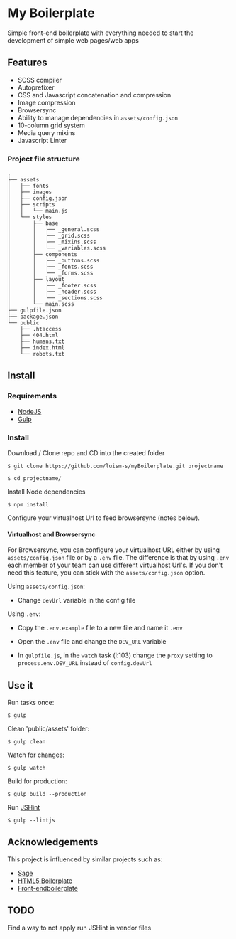 # My Boilerplate

Simple front-end boilerplate with everything needed to start the development of simple web pages/web apps

## Features

* SCSS compiler
* Autoprefixer
* CSS and Javascript concatenation and compression
* Image compression
* Browsersync
* Ability to manage dependencies in `assets/config.json`
* 10-column grid system
* Media query mixins 
* Javascript Linter

### Project file structure

    .
    ├── assets
    │   ├── fonts
    │   ├── images
    │   ├── config.json
    │   ├── scripts
    │   │   └── main.js
    │   └── styles
    │       ├── base
    │       │   ├── _general.scss
    │       │   ├── _grid.scss
    │       │   ├── _mixins.scss
    │       │   └── _variables.scss
    │       ├── components
    │       │   ├── _buttons.scss
    │       │   ├── _fonts.scss
    │       │   └── _forms.scss
    │       ├── layout
    │       │   ├── _footer.scss
    │       │   ├── _header.scss
    │       │   └── _sections.scss
    │       └── main.scss
    ├── gulpfile.json
    ├── package.json
    └── public
        ├── .htaccess
        ├── 404.html
        ├── humans.txt
        ├── index.html
        └── robots.txt

## Install

### Requirements

* [NodeJS](https://nodejs.org/)
* [Gulp](http://gulpjs.com/)

### Install

Download / Clone repo and CD into the created folder

    $ git clone https://github.com/luism-s/myBoilerplate.git projectname 

    $ cd projectname/
    
Install Node dependencies

    $ npm install

Configure your virtualhost Url to feed browsersync (notes below).
 
#### Virtualhost and Browsersync

For Browsersync, you can configure your virtualhost URL either by using `assets/config.json` file or by a `.env` file. The difference is that by using `.env` each member of your team can use different virtualhost Url's. If you don't need this feature, you can stick with the `assets/config.json` option.

Using `assets/config.json`:

* Change `devUrl` variable in the config file


Using `.env`:

* Copy the `.env.example` file to a new file and name it `.env`
    
* Open the `.env` file and change the `DEV_URL` variable

* In `gulpfile.js`, in the `watch` task (l:103) change the `proxy` setting to `process.env.DEV_URL` instead of `config.devUrl`


## Use it

Run tasks once: 

    $ gulp

Clean 'public/assets' folder:

    $ gulp clean

Watch for changes:

    $ gulp watch

Build for production: 

    $ gulp build --production

Run [JSHint](http://jshint.com/) 

    $ gulp --lintjs

## Acknowledgements 

This project is influenced by similar projects such as:
* [Sage](https://roots.io/sage/)
* [HTML5 Boilerplate](https://html5boilerplate.com/)
* [Front-endboilerplate](http://frontendboilerplate.com/)

## TODO
Find a way to not apply run JSHint in vendor files